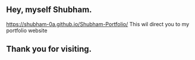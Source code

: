 ## Hey, myself Shubham.
https://shubham-0a.github.io/Shubham-Portfolio/
This wil direct you to my portfolio website
## Thank you for visiting.
